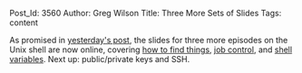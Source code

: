 Post_Id: 3560
Author: Greg Wilson
Title: Three More Sets of Slides
Tags: content

<p>As promised in <a href="{{root_path}}/blog/2010/08/five-episodes-on-the-shell-and-three-to-come.html">yesterday's post</a>, the slides for three more episodes on the Unix shell are now online, covering <a href="{{root_path}}/4_0/shell/find.html">how to find things</a>, <a href="{{root_path}}/4_0/shell/job.html">job control</a>, and <a href="{{root_path}}/4_0/shell/var.html">shell variables</a>. Next up: public/private keys and SSH.</p>
